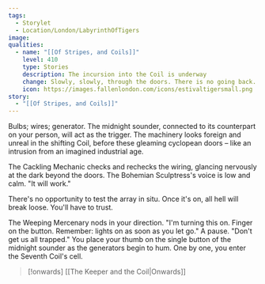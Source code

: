 ```yaml
---
tags:
  - Storylet
  - Location/London/LabyrinthOfTigers
image: 
qualities:
  - name: "[[Of Stripes, and Coils]]"
    level: 410
    type: Stories
    description: The incursion into the Coil is underway
    change: Slowly, slowly, through the doors. There is no going back.
    icon: https://images.fallenlondon.com/icons/estivaltigersmall.png
story:
  - "[[Of Stripes, and Coils]]"
---
```



Bulbs; wires; generator. The midnight sounder, connected to its counterpart on your person, will act as the trigger. The machinery looks foreign and unreal in the shifting Coil, before these gleaming cyclopean doors – like an intrusion from an imagined industrial age.

The Cackling Mechanic checks and rechecks the wiring, glancing nervously at the dark beyond the doors. The Bohemian Sculptress's voice is low and calm. "It will work."

There's no opportunity to test the array in situ. Once it's on, all hell will break loose. You'll have to trust.

The Weeping Mercenary nods in your direction. "I'm turning this on. Finger on the button. Remember: lights on as soon as you let go." A pause. "Don't get us all trapped." You place your thumb on the single button of the midnight sounder as the generators begin to hum. One by one, you enter the Seventh Coil's cell.


> [!onwards] [[The Keeper and the Coil|Onwards]]
